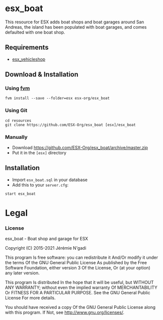 # esx_boat
This resource for ESX adds boat shops and boat garages around San Andreas, the island has been populated with boat garages, and comes defaulted with one boat shop.

## Requirements
- [esx_vehicleshop](https://github.com/ESX-Org/esx_vehicleshop)

## Download & Installation

### Using [fvm](https://github.com/qlaffont/fvm-installer)
```
fvm install --save --folder=esx esx-org/esx_boat
```

### Using Git
```
cd resources
git clone https://github.com/ESX-Org/esx_boat [esx]/esx_boat
```

### Manually
- Download https://github.com/ESX-Org/esx_boat/archive/master.zip
- Put it in the `[esx]` directory

## Installation
- Import `esx_boat.sql` in your database
- Add this to your `server.cfg`:

```
start esx_boat
```

# Legal
### License
esx_boat - Boat shop and garage for ESX

Copyright (C) 2015-2021  Jérémie N'gadi

This program Is free software: you can redistribute it And/Or modify it under the terms Of the GNU General Public License As published by the Free Software Foundation, either version 3 Of the License, Or (at your option) any later version.

This program Is distributed In the hope that it will be useful, but WITHOUT ANY WARRANTY; without even the implied warranty Of MERCHANTABILITY Or FITNESS FOR A PARTICULAR PURPOSE. See the GNU General Public License For more details.

You should have received a copy Of the GNU General Public License along with this program. If Not, see http://www.gnu.org/licenses/.

